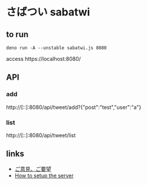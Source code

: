 # さばつい sabatwi

## to run

```
deno run -A --unstable sabatwi.js 8080
```
access https://localhost:8080/

## API

### add

http://[::]:8080/api/tweet/add?{"post":"test","user":"a"}

### list

http://[::]:8080/api/tweet/list

## links

- [ご意見、ご要望](../../issues)
- [How to setup the server](README-server.md)
